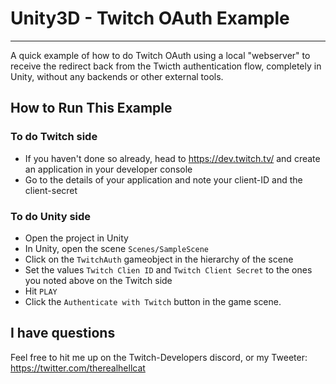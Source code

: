 # Unity3D - Twitch OAuth Example

----------

A quick example of how to do Twitch OAuth using a local "webserver" to receive the redirect back from the Twicth authentication flow, completely in Unity, without any backends or other external tools.

## How to Run This Example

### To do Twitch side

- If you haven't done so already, head to https://dev.twitch.tv/ and create an application in your developer console
- Go to the details of your application and note your client-ID and the client-secret

### To do Unity side

- Open the project in Unity
- In Unity, open the scene `Scenes/SampleScene`
- Click on the `TwitchAuth` gameobject in the hierarchy of the scene
- Set the values `Twitch Clien ID` and `Twitch Client Secret` to the ones you noted above on the Twitch side
- Hit `PLAY`
- Click the `Authenticate with Twitch` button in the game scene.

## I have questions

Feel free to hit me up on the Twitch-Developers discord, or my Tweeter:
https://twitter.com/therealhellcat

